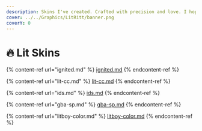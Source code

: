 ```yaml
---
description: Skins I've created. Crafted with precision and love. I hope you enjoy them.
cover: ../../Graphics/LitRitt/banner.png
coverY: 0
---
```


# 🔥 Lit Skins

{% content-ref url="ignited.md" %}
[ignited.md](ignited.md)
{% endcontent-ref %}

{% content-ref url="lit-cc.md" %}
[lit-cc.md](lit-cc.md)
{% endcontent-ref %}

{% content-ref url="ids.md" %}
[ids.md](ids.md)
{% endcontent-ref %}

{% content-ref url="gba-sp.md" %}
[gba-sp.md](gba-sp.md)
{% endcontent-ref %}

{% content-ref url="litboy-color.md" %}
[litboy-color.md](litboy-color.md)
{% endcontent-ref %}
